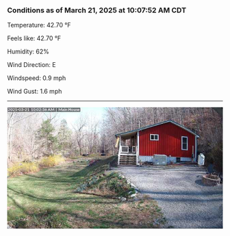 ### Conditions as of March 21, 2025 at 10:07:52 AM CDT 

Temperature: 42.70 &deg;F

Feels like: 42.70 &deg;F

Humidity: 62%

Wind Direction: E

Windspeed: 0.9 mph

Wind Gust: 1.6 mph

---

<img src="./images/latest.jpeg"/>

